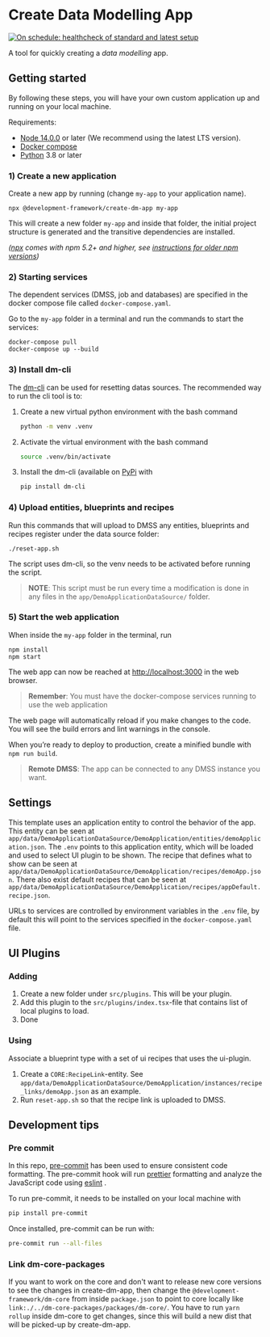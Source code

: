 # Create Data Modelling App 

[![On schedule: healthcheck of standard and latest setup](https://github.com/equinor/create-dm-app/actions/workflows/on-schedule-nightly.yaml/badge.svg)](https://github.com/equinor/create-dm-app/actions/workflows/on-schedule-nightly.yaml)

A tool for quickly creating a _data modelling_ app.

## Getting started

By following these steps, you will have your own custom application up and running on your local machine.

Requirements:

- [Node 14.0.0](https://nodejs.org/en/) or later (We recommend using the latest LTS version).
- [Docker compose](https://docs.docker.com/compose/)
- [Python](https://www.python.org/) 3.8 or later

### 1) Create a new application

Create a new app by running (change `my-app` to your application name).

```
npx @development-framework/create-dm-app my-app
```

This will create a new folder `my-app` and inside that folder, the initial project structure is generated and the transitive dependencies are installed. 

_([npx](https://medium.com/@maybekatz/introducing-npx-an-npm-package-runner-55f7d4bd282b) comes with npm 5.2+ and
higher, see [instructions for older npm versions](https://gist.github.com/gaearon/4064d3c23a77c74a3614c498a8bb1c5f))_


### 2) Starting services

The dependent services (DMSS, job and databases) are specified in the docker compose file called `docker-compose.yaml`.

Go to the `my-app` folder in a terminal and run the commands to start the services:

```
docker-compose pull
docker-compose up --build
```

### 3) Install dm-cli

The [dm-cli](https://github.com/equinor/dm-cli) can be used for resetting datas sources. The recommended way to run the cli tool is to:

1. Create a new virtual python environment with the bash command
   ```bash
   python -m venv .venv
   ```
2. Activate the virtual environment with the bash command
   ```bash
   source .venv/bin/activate
   ```
3. Install the dm-cli (available on [PyPi](https://pypi.org/project/dm-cli/) with
   ```bash
   pip install dm-cli
   ```

### 4) Upload entities, blueprints and recipes

Run this commands that will upload to DMSS any entities, blueprints and recipes register under the data source folder:

```
./reset-app.sh
```

The script uses dm-cli, so the venv needs to be activated before running the script.

> **NOTE**: This script must be run every time a modification is done in any files in the `app/DemoApplicationDataSource/`  folder.

### 5) Start the web application

When inside the `my-app` folder in the terminal, run

```
npm install
npm start
```

The web app can now be reached at [http://localhost:3000](http://localhost:3000) in the web browser.

> **Remember**: You must have the docker-compose services running to use the web application

The web page will automatically reload if you make changes to the code.
You will see the build errors and lint warnings in the console.

When you’re ready to deploy to production, create a minified bundle with `npm run build`.

> **Remote DMSS**: The app can be connected to any DMSS instance you want.

## Settings

This template uses an application entity to control the behavior of the app. This entity can be seen at `app/data/DemoApplicationDataSource/DemoApplication/entities/demoApplication.json`. The `.env` points to this application entity, which will be loaded and used to select UI plugin to be shown. The recipe that defines what to show can be seen at `app/data/DemoApplicationDataSource/DemoApplication/recipes/demoApp.json`. There also exist default recipes that can be seen at `app/data/DemoApplicationDataSource/DemoApplication/recipes/appDefault.recipe.json`.

URLs to services are controlled by environment variables in the `.env` file, by default this will point to the services specified in the `docker-compose.yaml` file.

## UI Plugins

### Adding

1. Create a new folder under `src/plugins`. This will be your plugin.
2. Add this plugin to the `src/plugins/index.tsx`-file that contains list of local plugins to load.
3. Done

### Using

Associate a blueprint type with a set of ui recipes that uses the ui-plugin.

1. Create a `CORE:RecipeLink`-entity. See `app/data/DemoApplicationDataSource/DemoApplication/instances/recipe_links/demoApp.json` as an example.
2. Run `reset-app.sh` so that the recipe link is uploaded to DMSS.

## Development tips

### Pre commit

In this repo, [pre-commit](https://pre-commit.com/) has been used to ensure consistent code formatting. The pre-commit
hook
will run [prettier](https://prettier.io/) formatting and analyze the JavaScript code using [eslint](https://eslint.org/)
.

To run pre-commit, it needs to be installed on your local machine with

```bash
pip install pre-commit
```

Once installed, pre-commit can be run with:

```bash
pre-commit run --all-files
```

### Link dm-core-packages

If you want to work on the core and don't want to release new core versions to see the changes in create-dm-app, then
change the `@development-framework/dm-core` from inside `package.json` to point to core locally
like `link:./../dm-core-packages/packages/dm-core/`. You have to run `yarn rollup` inside dm-core to get changes, since this will build a new dist that will be picked-up by create-dm-app.
